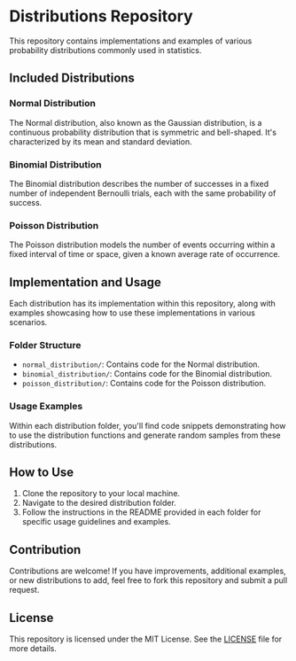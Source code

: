 # Distributions Repository

This repository contains implementations and examples of various probability distributions commonly used in statistics.

## Included Distributions

### Normal Distribution
The Normal distribution, also known as the Gaussian distribution, is a continuous probability distribution that is symmetric and bell-shaped. It's characterized by its mean and standard deviation.

### Binomial Distribution
The Binomial distribution describes the number of successes in a fixed number of independent Bernoulli trials, each with the same probability of success.

### Poisson Distribution
The Poisson distribution models the number of events occurring within a fixed interval of time or space, given a known average rate of occurrence.

## Implementation and Usage
Each distribution has its implementation within this repository, along with examples showcasing how to use these implementations in various scenarios.

### Folder Structure
- `normal_distribution/`: Contains code for the Normal distribution.
- `binomial_distribution/`: Contains code for the Binomial distribution.
- `poisson_distribution/`: Contains code for the Poisson distribution.

### Usage Examples
Within each distribution folder, you'll find code snippets demonstrating how to use the distribution functions and generate random samples from these distributions.

## How to Use
1. Clone the repository to your local machine.
2. Navigate to the desired distribution folder.
3. Follow the instructions in the README provided in each folder for specific usage guidelines and examples.

## Contribution
Contributions are welcome! If you have improvements, additional examples, or new distributions to add, feel free to fork this repository and submit a pull request.

## License
This repository is licensed under the MIT License. See the [LICENSE](LICENSE) file for more details.
